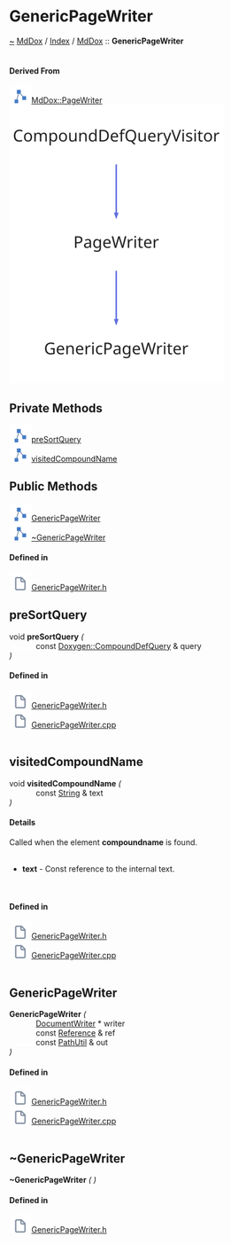 <a id="genericpagewriter"></a>
<h1>GenericPageWriter</h1>
<a id="classMdDox_1_1GenericPageWriter"></a>
<a href="https://github.com/CharlesCarley/MdDox.md">~</a>
<a href="indexpage.md#mddox">MdDox</a>
<span class="inline-text">/</span>
<a href="index.md#index">Index</a>
<span class="inline-text">/</span>
<a href="namespaceMdDox.md#mddox">MdDox</a>
<span class="inline-text">::</span>
<span class="bold-text"><b>GenericPageWriter</b></span>
<br/>
<br/>
<a id="derived-from"></a>
<h4>Derived From</h4>
<div class="icon-link">
<img src="../images/class.svg"/><a href="classMdDox_1_1PageWriter.md#mddoxpagewriter">MdDox::PageWriter</a>
</div>
<img src="../images/dot/internal-diagram-105.dot.svg"/><br/>
<a id="private-methods"></a>
<h2>Private Methods</h2>
<span class="icon-list-item"><a href="#presortquery" class="icon-list-item"><img src="../images/class.svg" class="icon-list-item"/><span class="icon-list-item">preSortQuery</span>
</a>
</span>
<br/>
<span class="icon-list-item"><a href="#visitedcompoundname" class="icon-list-item"><img src="../images/class.svg" class="icon-list-item"/><span class="icon-list-item">visitedCompoundName</span>
</a>
</span>
<br/>
<a id="public-methods"></a>
<h2>Public Methods</h2>
<span class="icon-list-item"><a href="#genericpagewriter" class="icon-list-item"><img src="../images/class.svg" class="icon-list-item"/><span class="icon-list-item">GenericPageWriter</span>
</a>
</span>
<br/>
<span class="icon-list-item"><a href="#~genericpagewriter" class="icon-list-item"><img src="../images/class.svg" class="icon-list-item"/><span class="icon-list-item">~GenericPageWriter</span>
</a>
</span>
<br/>
<a id="defined-in"></a>
<h4>Defined in</h4>
<span class="icon-list-item"><a href="https://github.com/CharlesCarley/MdDox/blob/master//Source/MdDoxTree/GenericPageWriter.h#L34" class="icon-list-item"><img src="../images/file.svg" class="icon-list-item"/><span class="icon-list-item">GenericPageWriter.h</span>
</a>
</span>
<br/>
<a id="presortquery"></a>
<h2>preSortQuery</h2>
<span class="inline-text">void</span>
<span class="bold-text"><b>preSortQuery</b></span>
<span class="italic-text"><i>(</i></span>
<div class="paragraph">
<span class="paragraph"><img src="../images/horSpace24px.svg"/><span class="inline-text">const </span>
<a href="classMdDox_1_1Doxygen_1_1CompoundDefQuery.md#doxygencompounddefquery">Doxygen::CompoundDefQuery</a>
<span class="inline-text"> &amp;</span>
<span class="inline-text">query</span>
</span>
</div>
<span class="italic-text"><i>)</i></span>
<a id="defined-in"></a>
<h4>Defined in</h4>
<span class="icon-list-item"><a href="https://github.com/CharlesCarley/MdDox/blob/master//Source/MdDoxTree/GenericPageWriter.h#L36" class="icon-list-item"><img src="../images/file.svg" class="icon-list-item"/><span class="icon-list-item">GenericPageWriter.h</span>
</a>
</span>
<br/>
<span class="icon-list-item"><a href="https://github.com/CharlesCarley/MdDox/blob/master//Source/MdDoxTree/GenericPageWriter.cpp#L47" class="icon-list-item"><img src="../images/file.svg" class="icon-list-item"/><span class="icon-list-item">GenericPageWriter.cpp</span>
</a>
</span>
<br/>
<br/>
<a id="visitedcompoundname"></a>
<h2>visitedCompoundName</h2>
<span class="inline-text">void</span>
<span class="bold-text"><b>visitedCompoundName</b></span>
<span class="italic-text"><i>(</i></span>
<div class="paragraph">
<span class="paragraph"><img src="../images/horSpace24px.svg"/><span class="inline-text">const </span>
<a href="namespaceMdDox.md#string">String</a>
<span class="inline-text"> &amp;</span>
<span class="inline-text">text</span>
</span>
</div>
<span class="italic-text"><i>)</i></span>
<a id="details"></a>
<h4>Details</h4>
<span class="inline-text">Called when the element </span>
<span class="bold-text"><b>compoundname</b></span>
<span class="inline-text"> is found. </span>
<br/>
<br/>
<ul>
<li><span class="bold-text"><b>text</b></span>
<span class="inline-text"> - </span>
<span class="inline-text">Const reference to the internal text. </span>
</li>
</ul>
<br/>
<a id="defined-in"></a>
<h4>Defined in</h4>
<span class="icon-list-item"><a href="https://github.com/CharlesCarley/MdDox/blob/master//Source/MdDoxTree/GenericPageWriter.h#L38" class="icon-list-item"><img src="../images/file.svg" class="icon-list-item"/><span class="icon-list-item">GenericPageWriter.h</span>
</a>
</span>
<br/>
<span class="icon-list-item"><a href="https://github.com/CharlesCarley/MdDox/blob/master//Source/MdDoxTree/GenericPageWriter.cpp#L39" class="icon-list-item"><img src="../images/file.svg" class="icon-list-item"/><span class="icon-list-item">GenericPageWriter.cpp</span>
</a>
</span>
<br/>
<br/>
<a id="genericpagewriter"></a>
<h2>GenericPageWriter</h2>
<span class="bold-text"><b>GenericPageWriter</b></span>
<span class="italic-text"><i>(</i></span>
<div class="paragraph">
<span class="paragraph"><img src="../images/horSpace24px.svg"/><a href="classMdDox_1_1DocumentWriter.md#documentwriter">DocumentWriter</a>
<span class="inline-text"> *</span>
<span class="inline-text">writer</span>
</span>
</div>
<div class="paragraph">
<span class="paragraph"><img src="../images/horSpace24px.svg"/><span class="inline-text">const </span>
<a href="classMdDox_1_1Reference.md#reference">Reference</a>
<span class="inline-text"> &amp;</span>
<span class="inline-text">ref</span>
</span>
</div>
<div class="paragraph">
<span class="paragraph"><img src="../images/horSpace24px.svg"/><span class="inline-text">const </span>
<a href="classMdDox_1_1PathUtil.md#pathutil">PathUtil</a>
<span class="inline-text"> &amp;</span>
<span class="inline-text">out</span>
</span>
</div>
<span class="italic-text"><i>)</i></span>
<a id="defined-in"></a>
<h4>Defined in</h4>
<span class="icon-list-item"><a href="https://github.com/CharlesCarley/MdDox/blob/master//Source/MdDoxTree/GenericPageWriter.h#L41" class="icon-list-item"><img src="../images/file.svg" class="icon-list-item"/><span class="icon-list-item">GenericPageWriter.h</span>
</a>
</span>
<br/>
<span class="icon-list-item"><a href="https://github.com/CharlesCarley/MdDox/blob/master//Source/MdDoxTree/GenericPageWriter.cpp#L32" class="icon-list-item"><img src="../images/file.svg" class="icon-list-item"/><span class="icon-list-item">GenericPageWriter.cpp</span>
</a>
</span>
<br/>
<br/>
<a id="~genericpagewriter"></a>
<h2>~GenericPageWriter</h2>
<span class="bold-text"><b>~GenericPageWriter</b></span>
<span class="italic-text"><i>(</i></span>
<span class="italic-text"><i>)</i></span>
<a id="defined-in"></a>
<h4>Defined in</h4>
<span class="icon-list-item"><a href="https://github.com/CharlesCarley/MdDox/blob/master//Source/MdDoxTree/GenericPageWriter.h#L42" class="icon-list-item"><img src="../images/file.svg" class="icon-list-item"/><span class="icon-list-item">GenericPageWriter.h</span>
</a>
</span>
<br/>
<br/>
</div>
</div>
</body>
</html>
